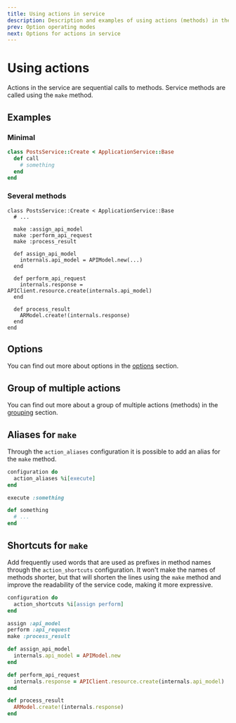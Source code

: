 ```yaml
---
title: Using actions in service
description: Description and examples of using actions (methods) in the service
prev: Option operating modes
next: Options for actions in service
---
```


# Using actions

Actions in the service are sequential calls to methods.
Service methods are called using the `make` method.

## Examples

### Minimal

```ruby
class PostsService::Create < ApplicationService::Base
  def call
    # something
  end
end
```

### Several methods

```ruby{4-6,8,12,16}
class PostsService::Create < ApplicationService::Base
  # ...

  make :assign_api_model
  make :perform_api_request
  make :process_result

  def assign_api_model
    internals.api_model = APIModel.new(...)
  end

  def perform_api_request
    internals.response = APIClient.resource.create(internals.api_model)
  end

  def process_result
    ARModel.create!(internals.response)
  end
end
```

## Options

You can find out more about options in the [options](../actions/options) section.

## Group of multiple actions

You can find out more about a group of multiple actions (methods) in the [grouping](../actions/grouping) section.

## Aliases for `make`

Through the `action_aliases` configuration it is possible to add an alias for the `make` method.

```ruby {2,5}
configuration do
  action_aliases %i[execute]
end

execute :something

def something
  # ...
end
```

## Shortcuts for `make`

Add frequently used words that are used as prefixes in method names through the `action_shortcuts` configuration.
It won't make the names of methods shorter, but that will shorten the lines using the `make` method and improve the readability of the service code, making it more expressive.

```ruby {2,5,6,9,13}
configuration do
  action_shortcuts %i[assign perform]
end

assign :api_model
perform :api_request
make :process_result

def assign_api_model
  internals.api_model = APIModel.new
end

def perform_api_request
  internals.response = APIClient.resource.create(internals.api_model)
end

def process_result
  ARModel.create!(internals.response)
end
```
